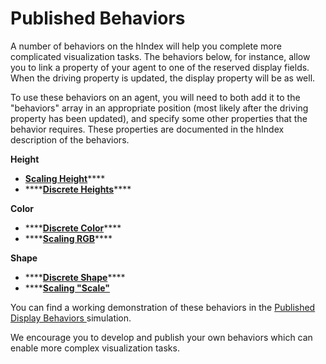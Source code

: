 # Published Behaviors

A number of behaviors on the hIndex will help you complete more complicated visualization tasks. The behaviors below, for instance, allow you to link a property of your agent to one of the reserved display fields. When the driving property is updated, the display property will be as well. 

To use these behaviors on an agent, you will need to both add it to the "behaviors" array in an appropriate position \(most likely after the driving property has been updated\), and specify some other properties that the behavior requires. These properties are documented in the hIndex description of the behaviors.

**Height**

* [**Scaling Height**](https://hash.ai/index/5ede56d720a1586ddc96fe8f/display-height-scaling)\*\*\*\*
* \*\*\*\*[**Discrete Heights**](https://hash.ai/index/5ede565720a1581a3896fe8d/display-height-discrete)\*\*\*\*

**Color**

* \*\*\*\*[**Discrete Color**](https://hash.ai/index/5ede55de20a1583a7096fe89/display-color-discrete)\*\*\*\*
* \*\*\*\*[**Scaling RGB**](https://hash.ai/index/5ede570820a158532d96fe91/display-rgb-scaling)\*\*\*\*

**Shape**

* \*\*\*\*[**Discrete Shape**](https://hash.ai/index/5ee3d43f2b8d971b155eeb2a/display-shape-discrete)\*\*\*\*
* \*\*\*\*[**Scaling "Scale"**](https://hash.ai/index/5f4f974cce99a43cf046fcd6)

You can find a working demonstration of these behaviors in the [Published Display Behaviors ](https://hash.ai/index/5e947ac835fa2924c76f4f80/published-display-behaviors)simulation.

We encourage you to develop and publish your own behaviors which can enable more complex visualization tasks. 

